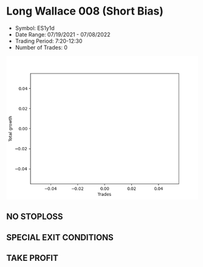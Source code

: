 # Long Wallace 008 (Short Bias)
- Symbol: ES1y1d
- Date Range: 07/19/2021 - 07/08/2022
- Trading Period: 7:20-12:30
- Number of Trades: 0

![Plot](LongWallace008ES1y1d(ShortBias).png)
## NO STOPLOSS









## SPECIAL EXIT CONDITIONS 


## TAKE PROFIT









